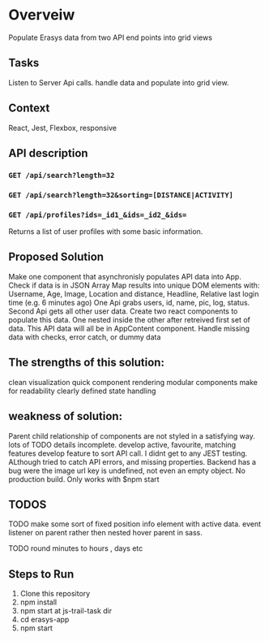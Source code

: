 # Overveiw
Populate Erasys data from two API end points into grid views

## Tasks
Listen to Server Api calls. handle data and populate into grid view.


## Context
React, Jest, Flexbox, responsive

## API description
### `GET /api/search?length=32`
### `GET /api/search?length=32&sorting=[DISTANCE|ACTIVITY]`
### `GET /api/profiles?ids=_id1_&ids=_id2_&ids=`
Returns a list of user profiles with some basic information.

## Proposed Solution
Make one component that asynchronisly populates API data into App.
Check if data is in JSON
Array Map results into unique DOM elements with: Username, Age, Image, Location and distance, 
Headline, Relative last login time (e.g. 6 minutes ago)
One Api grabs users, id, name, pic, log, status. Second Api gets all other user data.
Create two react components to populate this data. One nested inside the other after retreived first set of data.
This API data will all be in AppContent component. 
Handle missing data with checks, error catch, or dummy data

## The strengths of this solution:
clean visualization
quick component rendering
modular components make for readability
clearly defined state handling


## weakness of solution:
Parent child relationship of components are not styled in a satisfying way.
lots of TODO details incomplete.
develop active, favourite, matching features
develop feature to sort API call.
I didnt get to any JEST testing. ALthough tried to catch API errors, and missing properties.
Backend has a bug were the image url key is undefined, not even an empty object.
No production build. Only works with $npm start


## TODOS

TODO make some sort of fixed position info element with active data. event listener on parent 
rather then nested hover parent in sass.

TODO round minutes to hours , days etc

## Steps to Run
1. Clone this repository
2. npm install
3. npm start at js-trail-task dir
4. cd erasys-app
5. npm start
